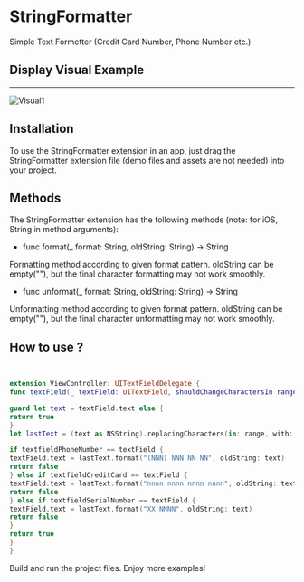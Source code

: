 # StringFormatter

Simple Text Formetter (Credit Card Number, Phone Number etc.) 

## Display Visual Example 

----
![Visual1](http://g.recordit.co/bSDHyTdioe.gif)


Installation
--------------

To use the StringFormatter extension in an app, just drag the StringFormatter extension file (demo files and assets are not needed) into your project.


Methods
--------------

The StringFormatter extension has the following methods (note: for iOS, String in method arguments):

* func format(_ format: String, oldString: String) -> String

Formatting method according to given format pattern. oldString can be empty(""), but the final character formatting may not work smoothly.

* func unformat(_ format: String, oldString: String) -> String

Unformatting method according to given format pattern. oldString can be empty(""), but the final character unformatting may not work smoothly.

How to use ?
----------

```Swift


extension ViewController: UITextFieldDelegate {
func textField(_ textField: UITextField, shouldChangeCharactersIn range: NSRange, replacementString string: String) -> Bool {

guard let text = textField.text else {
return true
}
let lastText = (text as NSString).replacingCharacters(in: range, with: string) as String

if textfieldPhoneNumber == textField {
textField.text = lastText.format("(NNN) NNN NN NN", oldString: text)
return false
} else if textfieldCreditCard == textField {
textField.text = lastText.format("nnnn nnnn nnnn nnnn", oldString: text)
return false
} else if textfieldSerialNumber == textField {
textField.text = lastText.format("XX NNNN", oldString: text)
return false
}
return true
}
}


```

Build and run the project files. Enjoy more examples!
